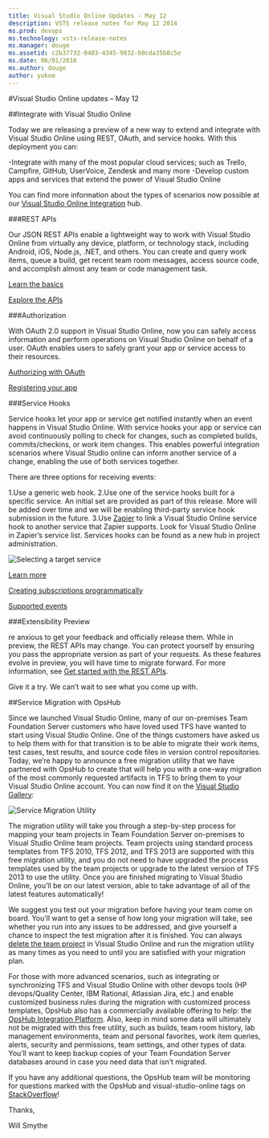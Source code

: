 ```yaml
---
title: Visual Studio Online Updates - May 12
description: VSTS release notes for May 12 2014
ms.prod: devops
ms.technology: vsts-release-notes
ms.manager: douge
ms.assetid: c2b37732-0483-4345-9832-b0cda35b8c5e
ms.date: 06/01/2016
ms.author: douge
author: yukom
---
```


#Visual Studio Online updates – May 12

##Integrate with Visual Studio Online

Today we are releasing a preview of a new way to extend and integrate with Visual Studio Online using REST, OAuth, and service hooks. With this deployment you can:

-Integrate with many of the most popular cloud services; such as Trello, Campfire, GitHub, UserVoice, Zendesk and many more
-Develop custom apps and services that extend the power of Visual Studio Online

You can find more information about the types of scenarios now possible at our [Visual Studio Online Integration](https://visualstudio.microsoft.com/integrate/explore/explore-vso-vsi) hub.

###REST APIs

Our JSON REST APIs enable a lightweight way to work with Visual Studio Online from virtually any device, platform, or technology stack, including Android, iOS, Node.js, .NET, and others. You can create and query work items, queue a build, get recent team room messages, access source code, and accomplish almost any team or code management task.

[Learn the basics](/rest/api/vsts/?view=vsts-rest-4.1)

[Explore the APIs](https://visualstudio.microsoft.com/integrate/reference/reference-vso-overview-vsi)

###Authorization

With OAuth 2.0 support in Visual Studio Online, now you can safely access information and perform operations on Visual Studio Online on behalf of a user. OAuth enables users to safely grant your app or service access to their resources.

[Authorizing with OAuth](/vsts/integrate/get-started/authentication/oauth?view=vsts)

[Registering your app](https://app.vssps.visualstudio.com/app/register?_ga=1.9631093.1191187031.1470846728)

###Service Hooks

Service hooks let your app or service get notified instantly when an event happens in Visual Studio Online. With service hooks your app or service can avoid continuously polling to check for changes, such as completed builds, commits/checkins, or work item changes. This enables powerful integration scenarios where Visual Studio online can inform another service of a change, enabling the use of both services together.

There are three options for receiving events:

1.Use a generic web hook.
2.Use one of the service hooks built for a specific service. An initial set are provided as part of this release. More will be added over time and we will be enabling third-party service hook submission in the future.
3.Use [Zapier](http://www.zapier.com/) to link a Visual Studio Online service hook to another service that Zapier supports. Look for Visual Studio Online in Zapier’s service list.
Services hooks can be found as a new hub in project administration.

![Selecting a target service](_img/5_12_01.png)

[Learn more](https://visualstudio.microsoft.com/get-started/integrate/integrating-with-service-hooks-vs)

[Creating subscriptions programmatically](https://visualstudio.microsoft.com/integrate/reference/reference-vso-hooks-subscriptions-vsi)

[Supported events](/vsts/service-hooks/events?view=vsts)

###Extensibility Preview

re anxious to get your feedback and officially release them. While in preview, the REST APIs may change. You can protect yourself by ensuring you pass the appropriate version as part of your requests. As these features evolve in preview, you will have time to migrate forward. For more information, see [Get started with the REST APIs](https://msdn.microsoft.com/library/bb165336.aspx).

Give it a try. We can’t wait to see what you come up with.

##Service Migration with OpsHub

Since we launched Visual Studio Online, many of our on-premises Team Foundation Server customers who have loved used TFS have wanted to start using Visual Studio Online. One of the things customers have asked us to help them with for that transition is to be able to migrate their work items, test cases, test results, and source code files in version control repositories. Today, we’re happy to announce a free migration utility that we have partnered with OpsHub to create that will help you with a one-way migration of the most commonly requested artifacts in TFS to bring them to your Visual Studio Online account. You can now find it on the [Visual Studio Gallery](http://aka.ms/OpsHubVSOMigrationUtility):

![Service Migration Utility](_img/5_12_02.png)

The migration utility will take you through a step-by-step process for mapping your team projects in Team Foundation Server on-premises to Visual Studio Online team projects. Team projects using standard process templates from TFS 2010, TFS 2012, and TFS 2013 are supported with this free migration utility, and you do not need to have upgraded the process templates used by the team projects or upgrade to the latest version of TFS 2013 to use the utility. Once you are finished migrating to Visual Studio Online, you’ll be on our latest version, able to take advantage of all of the latest features automatically!

We suggest you test out your migration before having your team come on board. You’ll want to get a sense of how long your migration will take, see whether you run into any issues to be addressed, and give yourself a chance to inspect the test migration after it is finished. You can always [delete the team project](http://blogs.msdn.com/b/buckh/archive/2013/09/13/how-to-delete-a-team-project-from-team-foundation-service.aspx) in Visual Studio Online and run the migration utility as many times as you need to until you are satisfied with your migration plan.

For those with more advanced scenarios, such as integrating or synchronizing TFS and Visual Studio Online with other devops tools (HP devops/Quality Center, IBM Rational, Atlassian Jira, etc.) and enable customized business rules during the migration with customized process templates, OpsHub also has a commercially available offering to help: the [OpsHub Integration Platform](http://aka.ms/OpsHub). Also, keep in mind some data will ultimately not be migrated with this free utility, such as builds, team room history, lab management environments, team and personal favorites, work item queries, alerts, security and permissions, team settings, and other types of data. You’ll want to keep backup copies of your Team Foundation Server databases around in case you need data that isn’t migrated.

If you have any additional questions, the OpsHub team will be monitoring for questions marked with the OpsHub and visual-studio-online tags on [StackOverflow](http://stackoverflow.com/questions/tagged/visual-studio-online)!

Thanks,

Will Smythe










